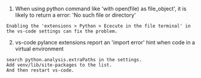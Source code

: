 1. When using python command like 'with open(file) as file_object', it is likely to return a error: 'No such file or directory'
```
Enabling the 'extensions > Python > Ececute in the file terminal' in the vs-code settings can fix the problem.
```

2. vs-code pylance extensions report an 'import error' hint when code in a virtual environment
```
search python.analysis.extraPaths in the settings.
Add venv/lib/site-packages to the list.
And then restart vs-code.
```